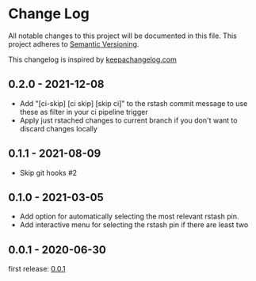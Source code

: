 # Change Log

All notable changes to this project will be documented in this file.
This project adheres to [Semantic Versioning](http://semver.org/).

This changelog is inspired by [keepachangelog.com](http://http://keepachangelog.com/de/)

## 0.2.0 - 2021-12-08

* Add "[ci-skip] [ci skip] [skip ci]" to the rstash commit message to use these as filter in your ci pipeline trigger
* Apply just rstached changes to current branch if you don't want to discard changes locally

## 0.1.1 - 2021-08-09

* Skip git hooks #2

## 0.1.0 - 2021-03-05

* Add option for automatically selecting the most relevant rstash pin.
* Add interactive menu for selecting the rstash pin if there are least two

## 0.0.1 - 2020-06-30

first release: [0.0.1](https://github.com/otto-de/rstash/releases/tag/v0.0.1)
